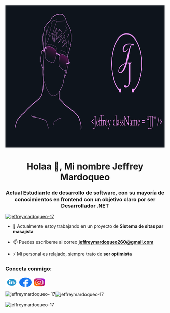 <head>
 <link rel="stylesheet" href="style.css">
<link>
</head>
<div class = "header">
<div class = "imgenes">
<img class = "perfil"src="./PROPUESTA1.svg" alt="Mi silueta" width="900" height="450" >  </div>
</div>
<h1 align="center">Holaa 👋, Mi nombre Jeffrey Mardoqueo</h1>
<h3 align="center">Actual Estudiante de desarrollo de software, con su mayoría de conocimientos en frontend con un objetivo claro por ser Desarrollador .NET </h3>

<p align="left"> <a href="https://github.com/ryo-ma/github-profile-tropic"><img src="https://github-profile-tropico .vercel.app/?username=jeffreymardoqueo-17" alt="jeffreymardoqueo-17" /></a> </p>

- 🔭 Actualmente estoy trabajando en un proyecto de **Sistema de sitas par masajista**

- 📫 Puedes escribeme al correo **jeffreymardoqueo260@gmail.com**

- ⚡ Mi personal es relajado, siempre trato de **ser optimista**

<h3 align="left">Conecta conmigo:</h3>
<p align="left ">
<a href="https://linkedin.com/in/jeffrey mardoqueo jiménez santos" target="blank"><img align="center" src="./linkedin.png" alt="jeffrey mardoqueo jiménez santos" height="30" width="40" /></a>
<a href="https://fb.com/jeff mardoqueo" target="blank"><img align="center" src="./facebook.png" alt="jeff mardoqueo" height="30" width="40" /></a>
<a href="https://instagram.com /jeff mardoqueo" target="blank"><img align="center" src="./instagram.png" alt="jeff mardoqueo" height="30" width="40" /></a>
</p>

<p><img align="left" src="https://github-readme-stats.vercel.app/api/top-langs?username=jeffreymardoqueo-17&show_icons=true&locale=en&layout=compact" alt="jeffreymardoqueo- 17" /></p>

<p> <img align="center" src="https://github-readme-stats.vercel.app/api?username=jeffreymardoqueo-17&show_icons=true&locale=en" alt ="jeffreymardoqueo-17" /></p>

<p><img align="center" src="https://github-readme-streak-stats.herokuapp.com/?user=jeffreymardoqueo-17&" alt= "jeffreymardoqueo-17" /></p>
